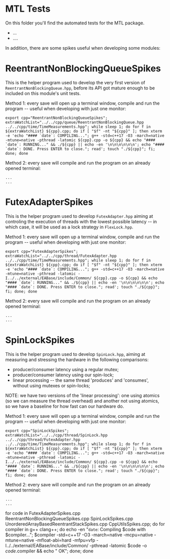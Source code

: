 # MTL Tests

On this folder you'll find the automated tests for the MTL package.

  * ...
  * ....

In addition, there are some spikes useful when developing some modules:


# ReentrantNonBlockingQueueSpikes

This is the helper program used to develop the very first version of `ReentrantNonBlockingQueue.hpp`, before its API got mature enough to be included on this module's unit tests.

Method 1: every save will open up a terminal window, compile and run the program -- useful when developing with just one monitor:

```
export cpp="ReentrantNonBlockingQueueSpikes"; extraWatchList="../../cpp/queue/ReentrantNonBlockingQueue.hpp ../../cpp/time/TimeMeasurements.hpp"; while sleep 1; do for f in ${extraWatchList} ${cpp}.cpp; do if [ "$f" -nt "${cpp}" ]; then xterm -e 'echo "#### `date`: COMPILING..."; g++ -std=c++17 -O3 -march=native -mtune=native -pthread -latomic ${cpp}.cpp -o ${cpp} && echo "#### `date`: RUNNING..." && ./${cpp} || echo -en '\n\n\n\n\n\n'; echo "#### `date`: DONE. Press ENTER to close."; read'; touch "./${cpp}"; fi; done; done
```

Method 2: every save will compile and run the program on an already opened terminal:

```
...
...
```


# FutexAdapterSpikes

This is the helper program used to develop `FutexAdapter.hpp` aiming at controling the execution of threads with the lowest possible latency -- in which case, it will be used as a lock strategy in `FlexLock.hpp`.

Method 1: every save will open up a terminal window, compile and run the program -- useful when developing with just one monitor:

```
export cpp="FutexAdapterSpikes"; extraWatchList="../../cpp/thread/FutexAdapter.hpp ../../cpp/time/TimeMeasurements.hpp"; while sleep 1; do for f in ${extraWatchList} ${cpp}.cpp; do if [ "$f" -nt "${cpp}" ]; then xterm -e 'echo "#### `date`: COMPILING..."; g++ -std=c++17 -O3 -march=native -mtune=native -pthread -latomic -I../../external/EABase/include/Common/ ${cpp}.cpp -o ${cpp} && echo "#### `date`: RUNNING..." && ./${cpp} || echo -en '\n\n\n\n\n\n'; echo "#### `date`: DONE. Press ENTER to close."; read'; touch "./${cpp}"; fi; done; done
```

Method 2: every save will compile and run the program on an already opened terminal:

```
...
...
```


# SpinLockSpikes

This is the helper program used to develop `SpinLock.hpp`, aiming at measuring and stressing the hardware in the following comparisons:
  - producer/consumer latency using a regular mutex;
  - producer/consumer latency using our spin-lock;
  - linear processing -- the same thread 'produces' and 'consumes', without using mutexes or spin-locks;
  
  NOTE: we have two versions of the 'linear processing': one using atomics (so we can measure the thread overhead) and another not using atomics, so we have a baseline for how fast can our hardware do.

Method 1: every save will open up a terminal window, compile and run the program -- useful when developing with just one monitor:

```
export cpp="SpinLockSpikes"; extraWatchList="../../cpp/thread/SpinLock.hpp ../../cpp/thread/FutexAdapter.hpp ../../cpp/time/TimeMeasurements.hpp"; while sleep 1; do for f in ${extraWatchList} ${cpp}.cpp; do if [ "$f" -nt "${cpp}" ]; then xterm -e 'echo "#### `date`: COMPILING..."; g++ -std=c++17 -O3 -march=native -mtune=native -pthread -latomic -I../../external/EABase/include/Common/ ${cpp}.cpp -o ${cpp} && echo "#### `date`: RUNNING..." && ./${cpp} || echo -en '\n\n\n\n\n\n'; echo "#### `date`: DONE. Press ENTER to close."; read'; touch "./${cpp}"; fi; done; done
```

Method 2: every save will compile and run the program on an already opened terminal:

```
...
...
```

for code in FutexAdapterSpikes.cpp ReentrantNonBlockingQueueSpikes.cpp SpinLockSpikes.cpp UnorderedArrayBasedReentrantStackSpikes.cpp CppUtilsSpikes.cpp; do for compiler in g++ clang++; do echo -en "`date`: Compiling $code with $compiler..."; $compiler -std=c++17 -O3 -march=native -mcpu=native -mtune=native -mfloat-abi=hard -mfpu=vfp -I../../external/EABase/include/Common/ -pthread -latomic $code -o ${code}.$compiler && echo " OK"; done; done

